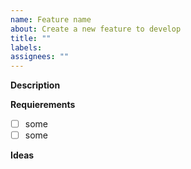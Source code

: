 ```yaml
---
name: Feature name
about: Create a new feature to develop
title: ""
labels: 
assignees: ""
---
```


**Description**

<description>

**Requierements**

- [ ] some
- [ ] some

**Ideas**

<ideas>

